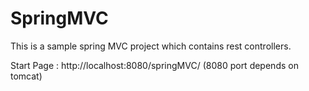 # SpringMVC

This is a sample spring MVC project which contains rest controllers.

Start Page : http://localhost:8080/springMVC/ (8080 port depends on tomcat)
